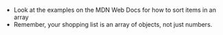 - Look at the examples on the MDN Web Docs for how to sort items in an array
- Remember, your shopping list is an array of objects, not just numbers.